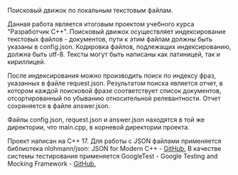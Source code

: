 Поисковый движок по локальным текстовым файлам. 

Данная работа является итоговым проектом учебного курса "Разработчик C++".
Поисковый движок осуществляет индексирование текстовых файлов - документов, пути к этим файлам должны быть указаны в config.json.
Кодировка файлов, подлежащих индексированию, должна быть utf-8. Тексты могут быть написаны как латиницей, так и кириллицей.

После индексирования можно производить поиск по индексу фраз, указанных в файле request.json.
Результатом поиска является отчет, в котором каждой поисковой фразе соответствует список документов, отсортированный по убыванию относительной релевантности. Отчет сохряняется в файле answer.json.

Файлы config.json, request.json и answer.json находятся в той же директории, что main.cpp, в корневой директории проекта.

Проект написан на C++ 17. 
Для работы с JSON файлами применяется библиотека nlohmann/json: JSON for Modern C++ - [GitHub.](https://github.com/nlohmann/json)
В качестве системы тестирования применяется GoogleTest - Google Testing and Mocking Framework -  [GitHub.](https://github.com/google/googletest)
